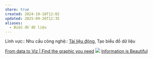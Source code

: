 ```yaml
---
share: true
created: 2024-10-18T12:02
updated: 2025-09-26T12:35
aliases:
  - Biểu đồ dữ liệu
---
```

Lĩnh vực:: 
Nhu cầu công nghệ:: [Tài liệu động](../../../Nhu%20c%E1%BA%A7u%20c%C3%B4ng%20ngh%E1%BB%87/Vi%E1%BA%BFt%20v%C3%A0%20qu%E1%BA%A3n%20l%C3%BD%20n%E1%BB%99i%20dung,%20ghi%20ch%C3%BA,%20t%C3%A0i%20li%E1%BB%87u/T%C3%A0i%20li%E1%BB%87u%20%C4%91%E1%BB%99ng.md), Tạo biểu đồ dữ liệu

[From data to Viz \| Find the graphic you need](https://www.data-to-viz.com/)
![](https://www.data-to-viz.com/img/poster/poster_small.png) 
[Information is Beautiful](https://informationisbeautiful.net/)